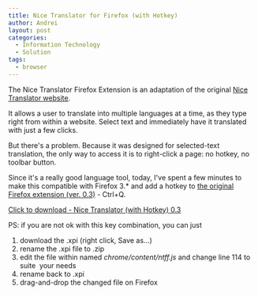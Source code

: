 ```yaml
---
title: Nice Translator for Firefox (with Hotkey)
author: Andrei
layout: post
categories:
  - Information Technology
  - Solution
tags:
  - browser
---
```

The Nice Translator Firefox Extension is an adaptation of the original [Nice Translator website][1].

It allows a user to translate into multiple languages at a time, as they type right from within a website. Select text and immediately have it translated with just a few clicks.

But there's a problem. Because it was designed for selected-text translation, the only way to access it is to right-click a page: no hotkey, no toolbar button.

Since it's a really good language tool, today, I've spent a few minutes to make this compatible with Firefox 3.* and add a hotkey to [the original Firefox extension (ver. 0.3)][2] - Ctrl+Q.

[Click to download - Nice Translator (with Hotkey) 0.3][3]

PS: if you are not ok with this key combination, you can just

1.  download the .xpi (right click, Save as...)
2.  rename the .xpi file to .zip
3.  edit the file within named *chrome/content/ntff.js* and change line 114 to suite  your needs
4.  rename back to .xpi
5.  drag-and-drop the changed file on Firefox

 [1]: http://nicetranslator.com/
 [2]: https://addons.mozilla.org/en-US/firefox/addon/11458/
 [3]: http://files.andreineculau.com/projects/firefox/nice_translator_w_hotkey.0.3.xpi